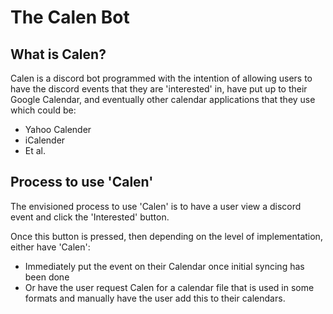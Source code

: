 # The Calen Bot

## What is Calen?
Calen is a discord bot programmed with the intention of allowing users to have the discord events that they are 'interested' in, have put up to their Google Calendar, and eventually other calendar applications that they use which could be:
- Yahoo Calender
- iCalender
- Et al.

## Process to use 'Calen'
The envisioned process to use 'Calen' is to have a user view a discord event and click the 'Interested' button.

Once this button is pressed, then depending on the level of implementation, either have 'Calen':
- Immediately put the event on their Calendar once initial syncing has been done
- Or have the user request Calen for a calendar file that is used in some formats and manually have the user add this to their calendars.
